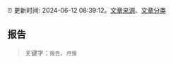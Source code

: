 :alarm_clock: 更新时间: 2024-06-12 08:39:12。[文章来源](/README.md)、[文章分类](/TAGS.md)

## 报告


> 关键字：`报告`、`月报`



